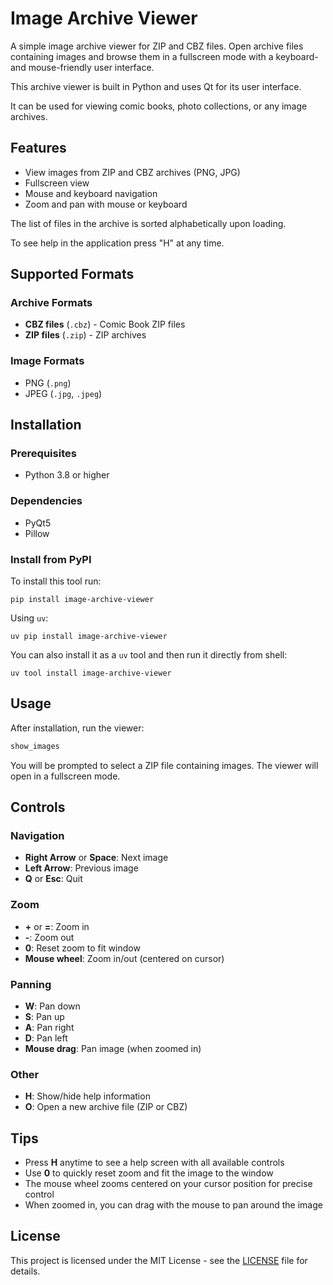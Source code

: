 # Image Archive Viewer

A simple image archive viewer for ZIP and CBZ files. Open archive files containing images and browse them in a fullscreen mode with a keyboard- and mouse-friendly user interface.

This archive viewer is built in Python and uses Qt for its user interface. 

It can be used for viewing comic books, photo collections, or any image archives.

## Features

- View images from ZIP and CBZ archives (PNG, JPG)
- Fullscreen view
- Mouse and keyboard navigation
- Zoom and pan with mouse or keyboard

The list of files in the archive is sorted alphabetically upon loading.

To see help in the application press "H" at any time.

## Supported Formats

### Archive Formats

- **CBZ files** (`.cbz`) - Comic Book ZIP files
- **ZIP files** (`.zip`) - ZIP archives

### Image Formats

- PNG (`.png`)
- JPEG (`.jpg`, `.jpeg`)

## Installation

### Prerequisites

- Python 3.8 or higher

### Dependencies

- PyQt5
- Pillow

### Install from PyPI

To install this tool run:

```
pip install image-archive-viewer
```

Using `uv`:

```
uv pip install image-archive-viewer
```

You can also install it as a `uv` tool and then run it directly from shell:

```
uv tool install image-archive-viewer
```

## Usage

After installation, run the viewer:

```bash
show_images
```

You will be prompted to select a ZIP file containing images. The viewer will open in a fullscreen mode.

## Controls

### Navigation
- **Right Arrow** or **Space**: Next image
- **Left Arrow**: Previous image
- **Q** or **Esc**: Quit

### Zoom
- **+** or **=**: Zoom in
- **-**: Zoom out
- **0**: Reset zoom to fit window
- **Mouse wheel**: Zoom in/out (centered on cursor)

### Panning
- **W**: Pan down
- **S**: Pan up
- **A**: Pan right
- **D**: Pan left
- **Mouse drag**: Pan image (when zoomed in)

### Other
- **H**: Show/hide help information 
- **O**: Open a new archive file (ZIP or CBZ)

## Tips

- Press **H** anytime to see a help screen with all available controls
- Use **0** to quickly reset zoom and fit the image to the window
- The mouse wheel zooms centered on your cursor position for precise control
- When zoomed in, you can drag with the mouse to pan around the image

## License

This project is licensed under the MIT License - see the [LICENSE](LICENSE) file for details.
